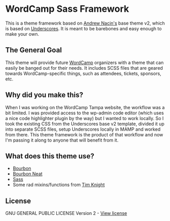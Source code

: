 # WordCamp Sass Framework
This is a theme framework based on [Andrew Nacin's](https://github.com/nacin)
base theme v2, which is based on [Underscores](underscores.me). It is meant
to be barebones and easy enough to make your own.

## The General Goal
This theme will provide future [WordCamp](http://central.wordcamp.org/)
organizers with a theme that can easily be banged out for their needs.
It includes SCSS files that are geared towards WordCamp-specific things,
such as attendees, tickets, sponsors, etc.

## Why did you make this?
When I was working on the WordCamp Tampa website, the workflow was a bit
limited. I was provided access to the wp-admin code editor (which uses a
nice code highlighter plugin by the way) but I wanted to work locally.
So I took the existing CSS from the Underscores base v2 template, divided
it up into separate SCSS files, setup Underscores locally in MAMP and
worked from there. This theme framework is the product of that workflow
and now I'm passing it along to anyone that will benefit from it.

## What does this theme use?
* [Bourbon](http://bourbon.io)
* [Bourbon Neat](http://neat.bourbon.io)
* [Sass](http://sass-lang.com)
* Some rad mixins/functions from [Tim Knight](https://github.com/timknight)

## License
GNU GENERAL PUBLIC LICENSE Version 2 - [View license](license.txt)